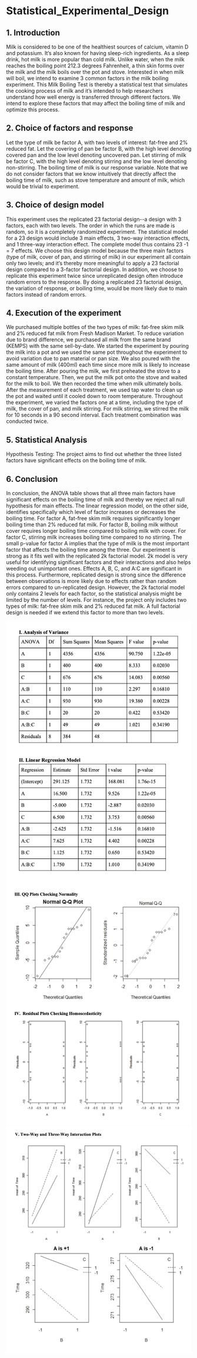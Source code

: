 # Statistical_Experimental_Design

## 1. Introduction
Milk is considered to be one of the healthiest sources of calcium, vitamin D and potassium. It’s also known for having sleep-rich ingredients. As a sleep drink, hot milk is more popular than cold milk. Unlike water, when the milk reaches the boiling point 212.3 degrees Fahrenheit, a thin skin forms over the milk and the milk boils over the pot and stove. Interested in when milk will boil, we intend to examine 3 common factors in the milk boiling experiment. This Milk Boiling Test is thereby a statistical test that simulates the cooking process of milk and it’s intended to help researchers understand how well energy is transferred through different factors. We intend to explore these factors that may affect the boiling time of milk and optimize this process.

## 2. Choice of factors and response
Let the type of milk be factor A, with two levels of interest: fat-free and 2% reduced fat. Let the covering of pan be factor B, with the high level denoting covered pan and the low level denoting uncovered pan. Let stirring of milk be factor C, with the high level denoting stirring and the low level denoting non-stirring. The boiling time of milk is our response variable. Note that we do not consider factors that we know intuitively that directly affect the boiling time of milk, such as stove temperature and amount of milk, which would be trivial to experiment.

## 3. Choice of design model
This experiment uses the replicated 23 factorial design--a design with 3 factors, each with two levels. The order in which the runs are made is random, so it is a completely randomized experiment. The statistical model for a 23 design would include 3 main effects, 3 two-way interaction effects, and 1 three-way interaction effect. The complete model thus contains 23 -1 = 7 effects. We choose this design model because the three main factors (type of milk, cover of pan, and stirring of milk) in our experiment all contain only two levels; and it’s thereby more meaningful to apply a 23 factorial design compared to a 3-factor factorial design. In addition, we choose to replicate this experiment twice since unreplicated design often introduce random errors to the response. By doing a replicated 23 factorial design, the variation of response, or boiling time, would be more likely due to main factors instead of random errors.

## 4. Execution of the experiment
We purchased multiple bottles of the two types of milk: fat-free skim milk and 2% reduced fat milk from Fresh Madison Market. To reduce variation due to brand difference, we purchased all milk from the same brand (KEMPS) with the same sell-by-date. We started the experiment by pouring the milk into a pot and we used the same pot throughout the experiment to avoid variation due to pan material or pan size. We also poured with the same amount of milk (400ml) each time since more milk is likely to increase the boiling time. After pouring the milk, we first preheated the stove to a constant temperature. Then, we put the milk pot onto the stove and waited for the milk to boil. We then recorded the time when milk ultimately boils. After the measurement of each treatment, we used tap water to clean up the pot and waited until it cooled down to room temperature. Throughout the experiment, we varied the factors one at a time, including the type of milk, the cover of pan, and milk stirring. For milk stirring, we stirred the milk for 10 seconds in a 90 second interval. Each treatment combination was conducted twice.

## 5. Statistical Analysis
Hypothesis Testing: 
The project aims to find out whether the three listed factors have significant effects on the boiling time of milk.

## 6. Conclusion
In conclusion, the ANOVA table shows that all three main factors have significant effects on the boiling time of milk and thereby we reject all null hypothesis for main effects. The linear regression model, on the other side, identifies specifically which level of factor increases or decreases the boiling time. For factor A, fat-free skim milk requires significantly longer boiling time than 2% reduced fat milk. For factor B, boiling milk without cover requires longer boiling time compared to boiling milk with cover. For factor C, stirring milk increases boiling time compared to no stirring. The small p-value for factor A implies that the type of milk is the most important factor that affects the boiling time among the three.
Our experiment is strong as it fits well with the replicated 2k factorial model. 2k model is very useful for identifying significant factors and their interactions and also helps weeding out unimportant ones. Effects A, B, C, and A:C are significant in this process. Furthermore, replicated design is strong since the difference between observations is more likely due to effects rather than random errors compared to un-replicated design.
However, the 2k factorial model only contains 2 levels for each factor, so the statistical analysis might be limited by the number of levels. For instance, the project only includes two types of milk: fat-free skim milk and 2% reduced fat milk. A full factorial design is needed if we extend this factor to more than two levels.

![alt text](https://github.com/gracexin98/Statistical_Experimental_Design/blob/main/graph/1.png)
![alt text](https://github.com/gracexin98/Statistical_Experimental_Design/blob/main/graph/2.png)
![alt text](https://github.com/gracexin98/Statistical_Experimental_Design/blob/main/graph/3.png)
